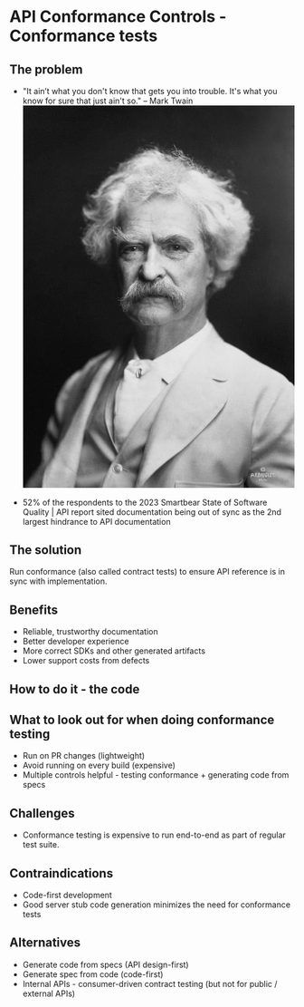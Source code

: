 # API Conformance Controls - Conformance tests


## The problem

-  "It ain’t what you don't know that gets you into trouble. It's what you know for sure that just ain't so." – Mark Twain
![Mark Twain](mark-twain.png)

- 52% of the respondents to the 2023 Smartbear State of Software Quality | API report
sited documentation being out of sync as the 2nd largest hindrance to API documentation

## The solution
Run conformance (also called contract tests) to ensure API reference is in sync with implementation.

## Benefits
- Reliable, trustworthy documentation 
- Better developer experience 
- More correct SDKs and other generated artifacts
- Lower support costs from defects

## How to do it - the code

## What to look out for when doing conformance testing
- Run on PR changes (lightweight)
- Avoid running on every build (expensive)
- Multiple controls helpful - testing conformance + generating code from specs 

## Challenges
- Conformance testing is expensive to run end-to-end as part of regular test suite.

## Contraindications
- Code-first development
- Good server stub code generation minimizes the need for conformance tests

## Alternatives
- Generate code from specs (API design-first)
- Generate spec from code (code-first)
- Internal APIs - consumer-driven contract testing (but not for public / external APIs)
